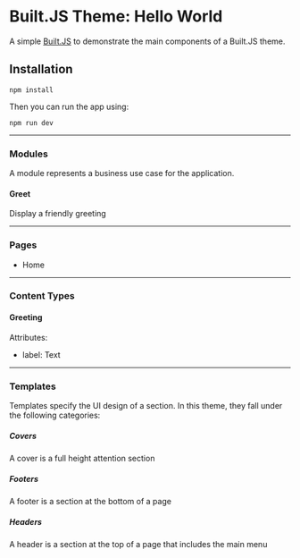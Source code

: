 # Built.JS Theme: Hello World

A simple [Built.JS](https://builtjs.com) to demonstrate the main components of a Built.JS theme.

## Installation
```
npm install
```
Then you can run the app using:
```
npm run dev
```
---

### Modules
A module represents a business use case for the application.
#### Greet
Display a friendly greeting

---

### Pages
- Home

---

### Content Types
#### Greeting
Attributes:
- label: Text

---

### Templates
Templates specify the UI design of a section. In this theme, they fall under the following categories:
##### Covers
A cover is a full height attention section
##### Footers
A footer is a section at the bottom of a page
##### Headers
A header is a section at the top of a page that includes the main menu